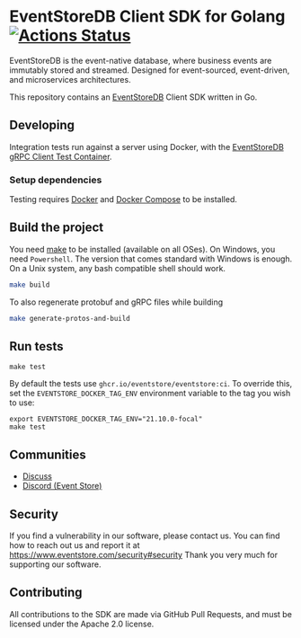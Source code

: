 # EventStoreDB Client SDK for Golang [![Actions Status](https://github.com/eventstore/EventStore-Client-Go/workflows/CI/badge.svg?branch=master)](https://github.com/eventstore/EventStore-Client-Go/actions)

EventStoreDB is the event-native database, where business events are immutably stored and streamed. Designed for event-sourced, event-driven, and microservices architectures.

This repository contains an [EventStoreDB][es] Client SDK written in Go.

## Developing

Integration tests run against a server using Docker, with the [EventStoreDB gRPC Client Test Container][container].

### Setup dependencies
Testing requires [Docker] and [Docker Compose] to be installed.

## Build the project

You need [make] to be installed (available on all OSes). On Windows, you need `Powershell`. The version that comes standard with Windows is enough. On a Unix system, any bash
compatible shell should work.

```bash
make build
```

To also regenerate protobuf and gRPC files while building

```bash
make generate-protos-and-build
```

## Run tests

```
make test
```

By default the tests use `ghcr.io/eventstore/eventstore:ci`. To override this, set the `EVENTSTORE_DOCKER_TAG_ENV` environment variable to the tag you wish to use:

```shell
export EVENTSTORE_DOCKER_TAG_ENV="21.10.0-focal"
make test
```

## Communities

- [Discuss](https://discuss.eventstore.com/)
- [Discord (Event Store)](https://discord.gg/Phn9pmCw3t)

## Security

If you find a vulnerability in our software, please contact us. You can find how to reach out us and report it at https://www.eventstore.com/security#security
Thank you very much for supporting our software.

## Contributing

All contributions to the SDK are made via GitHub Pull Requests, and must be licensed under the Apache 2.0 license.

[container]: https://github.com/EventStore/EventStore-Client-gRPC-TestData

[docker]: https://www.docker.com/
[docker compose]: https://www.docker.com/

[es]: https://eventstore.com
[make]: https://www.gnu.org/software/make/
